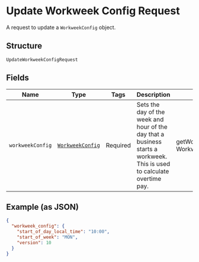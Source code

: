 
# Update Workweek Config Request

A request to update a `WorkweekConfig` object.

## Structure

`UpdateWorkweekConfigRequest`

## Fields

| Name | Type | Tags | Description | Getter | Setter |
|  --- | --- | --- | --- | --- | --- |
| `workweekConfig` | [`WorkweekConfig`](/doc/models/workweek-config.md) | Required | Sets the day of the week and hour of the day that a business starts a<br>workweek. This is used to calculate overtime pay. | getWorkweekConfig(): WorkweekConfig | setWorkweekConfig(WorkweekConfig workweekConfig): void |

## Example (as JSON)

```json
{
  "workweek_config": {
    "start_of_day_local_time": "10:00",
    "start_of_week": "MON",
    "version": 10
  }
}
```

